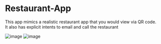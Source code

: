 # Restaurant-App

This app mimics a realistic restaurant app that you would view via QR code. It also has explicit intents to email and call the restaurant

![image](https://user-images.githubusercontent.com/51709884/180955631-8085df1e-b650-48a1-877a-0cf9950a38b0.png)
![image](https://user-images.githubusercontent.com/51709884/180956729-358307ee-f6bf-4dcd-a06a-39ed12943fe5.png)



